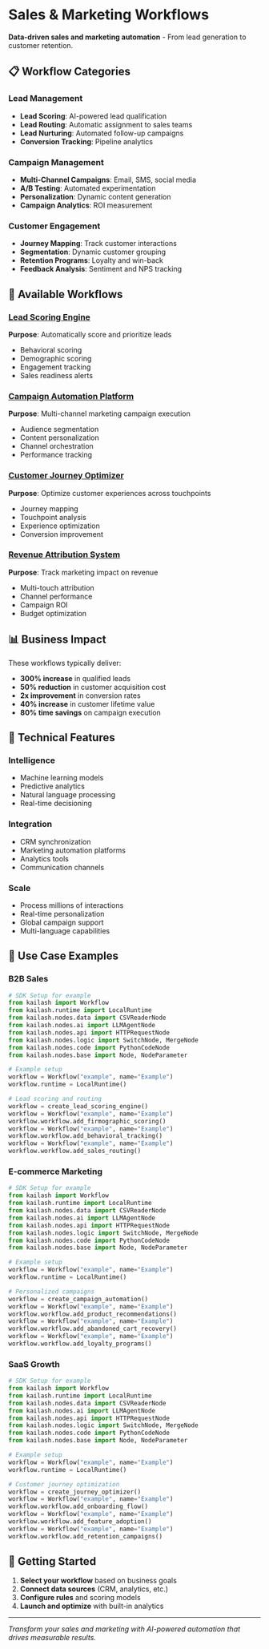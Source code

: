 # Sales & Marketing Workflows

**Data-driven sales and marketing automation** - From lead generation to customer retention.

## 📋 Workflow Categories

### Lead Management
- **Lead Scoring**: AI-powered lead qualification
- **Lead Routing**: Automatic assignment to sales teams
- **Lead Nurturing**: Automated follow-up campaigns
- **Conversion Tracking**: Pipeline analytics

### Campaign Management
- **Multi-Channel Campaigns**: Email, SMS, social media
- **A/B Testing**: Automated experimentation
- **Personalization**: Dynamic content generation
- **Campaign Analytics**: ROI measurement

### Customer Engagement
- **Journey Mapping**: Track customer interactions
- **Segmentation**: Dynamic customer grouping
- **Retention Programs**: Loyalty and win-back
- **Feedback Analysis**: Sentiment and NPS tracking

## 🚀 Available Workflows

### [Lead Scoring Engine](scripts/lead_scoring_engine.py)
**Purpose**: Automatically score and prioritize leads
- Behavioral scoring
- Demographic scoring
- Engagement tracking
- Sales readiness alerts

### [Campaign Automation Platform](scripts/campaign_automation.py)
**Purpose**: Multi-channel marketing campaign execution
- Audience segmentation
- Content personalization
- Channel orchestration
- Performance tracking

### [Customer Journey Optimizer](scripts/customer_journey_optimizer.py)
**Purpose**: Optimize customer experiences across touchpoints
- Journey mapping
- Touchpoint analysis
- Experience optimization
- Conversion improvement

### [Revenue Attribution System](scripts/revenue_attribution.py)
**Purpose**: Track marketing impact on revenue
- Multi-touch attribution
- Channel performance
- Campaign ROI
- Budget optimization

## 📊 Business Impact

These workflows typically deliver:
- **300% increase** in qualified leads
- **50% reduction** in customer acquisition cost
- **2x improvement** in conversion rates
- **40% increase** in customer lifetime value
- **80% time savings** on campaign execution

## 🔧 Technical Features

### Intelligence
- Machine learning models
- Predictive analytics
- Natural language processing
- Real-time decisioning

### Integration
- CRM synchronization
- Marketing automation platforms
- Analytics tools
- Communication channels

### Scale
- Process millions of interactions
- Real-time personalization
- Global campaign support
- Multi-language capabilities

## 🎯 Use Case Examples

### B2B Sales
```python
# SDK Setup for example
from kailash import Workflow
from kailash.runtime import LocalRuntime
from kailash.nodes.data import CSVReaderNode
from kailash.nodes.ai import LLMAgentNode
from kailash.nodes.api import HTTPRequestNode
from kailash.nodes.logic import SwitchNode, MergeNode
from kailash.nodes.code import PythonCodeNode
from kailash.nodes.base import Node, NodeParameter

# Example setup
workflow = Workflow("example", name="Example")
workflow.runtime = LocalRuntime()

# Lead scoring and routing
workflow = create_lead_scoring_engine()
workflow = Workflow("example", name="Example")
workflow.workflow.add_firmographic_scoring()
workflow = Workflow("example", name="Example")
workflow.workflow.add_behavioral_tracking()
workflow = Workflow("example", name="Example")
workflow.workflow.add_sales_routing()

```

### E-commerce Marketing
```python
# SDK Setup for example
from kailash import Workflow
from kailash.runtime import LocalRuntime
from kailash.nodes.data import CSVReaderNode
from kailash.nodes.ai import LLMAgentNode
from kailash.nodes.api import HTTPRequestNode
from kailash.nodes.logic import SwitchNode, MergeNode
from kailash.nodes.code import PythonCodeNode
from kailash.nodes.base import Node, NodeParameter

# Example setup
workflow = Workflow("example", name="Example")
workflow.runtime = LocalRuntime()

# Personalized campaigns
workflow = create_campaign_automation()
workflow = Workflow("example", name="Example")
workflow.workflow.add_product_recommendations()
workflow = Workflow("example", name="Example")
workflow.workflow.add_abandoned_cart_recovery()
workflow = Workflow("example", name="Example")
workflow.workflow.add_loyalty_programs()

```

### SaaS Growth
```python
# SDK Setup for example
from kailash import Workflow
from kailash.runtime import LocalRuntime
from kailash.nodes.data import CSVReaderNode
from kailash.nodes.ai import LLMAgentNode
from kailash.nodes.api import HTTPRequestNode
from kailash.nodes.logic import SwitchNode, MergeNode
from kailash.nodes.code import PythonCodeNode
from kailash.nodes.base import Node, NodeParameter

# Example setup
workflow = Workflow("example", name="Example")
workflow.runtime = LocalRuntime()

# Customer journey optimization
workflow = create_journey_optimizer()
workflow = Workflow("example", name="Example")
workflow.workflow.add_onboarding_flow()
workflow = Workflow("example", name="Example")
workflow.workflow.add_feature_adoption()
workflow = Workflow("example", name="Example")
workflow.workflow.add_retention_campaigns()

```

## 🚦 Getting Started

1. **Select your workflow** based on business goals
2. **Connect data sources** (CRM, analytics, etc.)
3. **Configure rules** and scoring models
4. **Launch and optimize** with built-in analytics

---

*Transform your sales and marketing with AI-powered automation that drives measurable results.*
